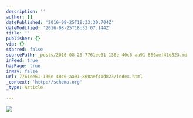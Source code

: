 ```yaml
---
description: ''
author: []
datePublished: '2016-08-25T18:33:30.704Z'
dateModified: '2016-08-25T18:32:07.144Z'
title: ''
publisher: {}
via: {}
starred: false
sourcePath: _posts/2016-08-25-7761ee61-136e-40c6-aa91-860aef41d823.md
inFeed: true
hasPage: true
inNav: false
url: 7761ee61-136e-40c6-aa91-860aef41d823/index.html
_context: 'http://schema.org'
_type: Article

---
```

![](https://the-grid-user-content.s3-us-west-2.amazonaws.com/819ff49f-fbdd-4e1f-895a-f2919f29d8eb.jpg)